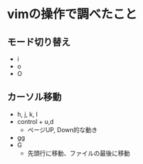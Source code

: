 # vimの操作で調べたこと
## モード切り替え
- i
- o
- O

## カーソル移動
- h, j, k, l
- control + u,d
    - ページUP, Down的な動き
- gg
- G
    - 先頭行に移動、ファイルの最後に移動
